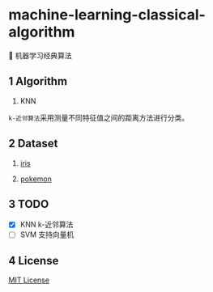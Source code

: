 # machine-learning-classical-algorithm

🎁 机器学习经典算法

## 1 Algorithm

1. KNN

`k-近邻算法`采用测量不同特征值之间的距离方法进行分类。

## 2 Dataset

1. [iris](https://archive.ics.uci.edu/ml/datasets/Iris/)

2. [pokemon](https://www.openintro.org/stat/data/?data=pokemon)


## 3 TODO

- [x] KNN k-近邻算法
- [ ] SVM 支持向量机

## 4 License

[MIT License](./LICENSE)